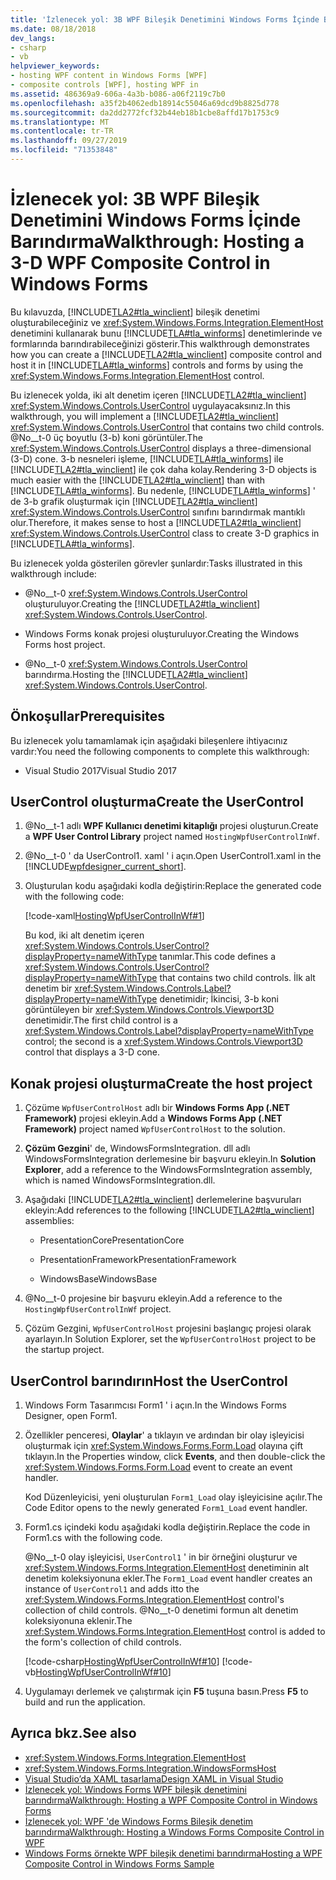 ```yaml
---
title: 'İzlenecek yol: 3B WPF Bileşik Denetimini Windows Forms İçinde Barındırma'
ms.date: 08/18/2018
dev_langs:
- csharp
- vb
helpviewer_keywords:
- hosting WPF content in Windows Forms [WPF]
- composite controls [WPF], hosting WPF in
ms.assetid: 486369a9-606a-4a3b-b086-a06f2119c7b0
ms.openlocfilehash: a35f2b4062edb18914c55046a69dcd9b8825d778
ms.sourcegitcommit: da2dd2772fcf32b44eb18b1cbe8affd17b1753c9
ms.translationtype: MT
ms.contentlocale: tr-TR
ms.lasthandoff: 09/27/2019
ms.locfileid: "71353848"
---
```

# <a name="walkthrough-hosting-a-3-d-wpf-composite-control-in-windows-forms"></a><span data-ttu-id="438f8-102">İzlenecek yol: 3B WPF Bileşik Denetimini Windows Forms İçinde Barındırma</span><span class="sxs-lookup"><span data-stu-id="438f8-102">Walkthrough: Hosting a 3-D WPF Composite Control in Windows Forms</span></span>

<span data-ttu-id="438f8-103">Bu kılavuzda, [!INCLUDE[TLA2#tla_winclient](../../../../includes/tla2sharptla-winclient-md.md)] bileşik denetimi oluşturabileceğiniz ve <xref:System.Windows.Forms.Integration.ElementHost> denetimini kullanarak bunu [!INCLUDE[TLA#tla_winforms](../../../../includes/tlasharptla-winforms-md.md)] denetimlerinde ve formlarında barındırabileceğinizi gösterir.</span><span class="sxs-lookup"><span data-stu-id="438f8-103">This walkthrough demonstrates how you can create a [!INCLUDE[TLA2#tla_winclient](../../../../includes/tla2sharptla-winclient-md.md)] composite control and host it in [!INCLUDE[TLA#tla_winforms](../../../../includes/tlasharptla-winforms-md.md)] controls and forms by using the <xref:System.Windows.Forms.Integration.ElementHost> control.</span></span>

<span data-ttu-id="438f8-104">Bu izlenecek yolda, iki alt denetim içeren [!INCLUDE[TLA2#tla_winclient](../../../../includes/tla2sharptla-winclient-md.md)] <xref:System.Windows.Controls.UserControl> uygulayacaksınız.</span><span class="sxs-lookup"><span data-stu-id="438f8-104">In this walkthrough, you will implement a [!INCLUDE[TLA2#tla_winclient](../../../../includes/tla2sharptla-winclient-md.md)] <xref:System.Windows.Controls.UserControl> that contains two child controls.</span></span> <span data-ttu-id="438f8-105">@No__t-0 üç boyutlu (3-b) koni görüntüler.</span><span class="sxs-lookup"><span data-stu-id="438f8-105">The <xref:System.Windows.Controls.UserControl> displays a three-dimensional (3-D) cone.</span></span> <span data-ttu-id="438f8-106">3-b nesneleri işleme, [!INCLUDE[TLA#tla_winforms](../../../../includes/tlasharptla-winforms-md.md)] ile [!INCLUDE[TLA2#tla_winclient](../../../../includes/tla2sharptla-winclient-md.md)] ile çok daha kolay.</span><span class="sxs-lookup"><span data-stu-id="438f8-106">Rendering 3-D objects is much easier with the [!INCLUDE[TLA2#tla_winclient](../../../../includes/tla2sharptla-winclient-md.md)] than with [!INCLUDE[TLA#tla_winforms](../../../../includes/tlasharptla-winforms-md.md)].</span></span> <span data-ttu-id="438f8-107">Bu nedenle, [!INCLUDE[TLA#tla_winforms](../../../../includes/tlasharptla-winforms-md.md)] ' de 3-b grafik oluşturmak için [!INCLUDE[TLA2#tla_winclient](../../../../includes/tla2sharptla-winclient-md.md)] <xref:System.Windows.Controls.UserControl> sınıfını barındırmak mantıklı olur.</span><span class="sxs-lookup"><span data-stu-id="438f8-107">Therefore, it makes sense to host a [!INCLUDE[TLA2#tla_winclient](../../../../includes/tla2sharptla-winclient-md.md)] <xref:System.Windows.Controls.UserControl> class to create 3-D graphics in [!INCLUDE[TLA#tla_winforms](../../../../includes/tlasharptla-winforms-md.md)].</span></span>

<span data-ttu-id="438f8-108">Bu izlenecek yolda gösterilen görevler şunlardır:</span><span class="sxs-lookup"><span data-stu-id="438f8-108">Tasks illustrated in this walkthrough include:</span></span>

- <span data-ttu-id="438f8-109">@No__t-0 <xref:System.Windows.Controls.UserControl> oluşturuluyor.</span><span class="sxs-lookup"><span data-stu-id="438f8-109">Creating the [!INCLUDE[TLA2#tla_winclient](../../../../includes/tla2sharptla-winclient-md.md)] <xref:System.Windows.Controls.UserControl>.</span></span>

- <span data-ttu-id="438f8-110">Windows Forms konak projesi oluşturuluyor.</span><span class="sxs-lookup"><span data-stu-id="438f8-110">Creating the Windows Forms host project.</span></span>

- <span data-ttu-id="438f8-111">@No__t-0 <xref:System.Windows.Controls.UserControl> barındırma.</span><span class="sxs-lookup"><span data-stu-id="438f8-111">Hosting the [!INCLUDE[TLA2#tla_winclient](../../../../includes/tla2sharptla-winclient-md.md)] <xref:System.Windows.Controls.UserControl>.</span></span>

## <a name="prerequisites"></a><span data-ttu-id="438f8-112">Önkoşullar</span><span class="sxs-lookup"><span data-stu-id="438f8-112">Prerequisites</span></span>

<span data-ttu-id="438f8-113">Bu izlenecek yolu tamamlamak için aşağıdaki bileşenlere ihtiyacınız vardır:</span><span class="sxs-lookup"><span data-stu-id="438f8-113">You need the following components to complete this walkthrough:</span></span>

- <span data-ttu-id="438f8-114">Visual Studio 2017</span><span class="sxs-lookup"><span data-stu-id="438f8-114">Visual Studio 2017</span></span>

<a name="To_Create_the_UserControl"></a>
## <a name="create-the-usercontrol"></a><span data-ttu-id="438f8-115">UserControl oluşturma</span><span class="sxs-lookup"><span data-stu-id="438f8-115">Create the UserControl</span></span>

1. <span data-ttu-id="438f8-116">@No__t-1 adlı **WPF Kullanıcı denetimi kitaplığı** projesi oluşturun.</span><span class="sxs-lookup"><span data-stu-id="438f8-116">Create a **WPF User Control Library** project named `HostingWpfUserControlInWf`.</span></span>

2. <span data-ttu-id="438f8-117">@No__t-0 ' da UserControl1. xaml ' i açın.</span><span class="sxs-lookup"><span data-stu-id="438f8-117">Open UserControl1.xaml in the [!INCLUDE[wpfdesigner_current_short](../../../../includes/wpfdesigner-current-short-md.md)].</span></span>

3. <span data-ttu-id="438f8-118">Oluşturulan kodu aşağıdaki kodla değiştirin:</span><span class="sxs-lookup"><span data-stu-id="438f8-118">Replace the generated code with the following code:</span></span>

     [!code-xaml[HostingWpfUserControlInWf#1](~/samples/snippets/csharp/VS_Snippets_Wpf/HostingWpfUserControlInWf/CSharp/HostingWpfUserControlInWf/ConeControl.xaml#1)]

     <span data-ttu-id="438f8-119">Bu kod, iki alt denetim içeren <xref:System.Windows.Controls.UserControl?displayProperty=nameWithType> tanımlar.</span><span class="sxs-lookup"><span data-stu-id="438f8-119">This code defines a <xref:System.Windows.Controls.UserControl?displayProperty=nameWithType> that contains two child controls.</span></span> <span data-ttu-id="438f8-120">İlk alt denetim bir <xref:System.Windows.Controls.Label?displayProperty=nameWithType> denetimidir; İkincisi, 3-b koni görüntüleyen bir <xref:System.Windows.Controls.Viewport3D> denetimidir.</span><span class="sxs-lookup"><span data-stu-id="438f8-120">The first child control is a <xref:System.Windows.Controls.Label?displayProperty=nameWithType> control; the second is a <xref:System.Windows.Controls.Viewport3D> control that displays a 3-D cone.</span></span>

<a name="To_Create_the_Windows_Forms_Host_Project"></a>
## <a name="create-the-host-project"></a><span data-ttu-id="438f8-121">Konak projesi oluşturma</span><span class="sxs-lookup"><span data-stu-id="438f8-121">Create the host project</span></span>

1. <span data-ttu-id="438f8-122">Çözüme `WpfUserControlHost` adlı bir **Windows Forms App (.NET Framework)** projesi ekleyin.</span><span class="sxs-lookup"><span data-stu-id="438f8-122">Add a **Windows Forms App (.NET Framework)** project named `WpfUserControlHost` to the solution.</span></span>

2. <span data-ttu-id="438f8-123">**Çözüm Gezgini**' de, WindowsFormsIntegration. dll adlı WindowsFormsIntegration derlemesine bir başvuru ekleyin.</span><span class="sxs-lookup"><span data-stu-id="438f8-123">In **Solution Explorer**, add a reference to the WindowsFormsIntegration assembly, which is named WindowsFormsIntegration.dll.</span></span>

3. <span data-ttu-id="438f8-124">Aşağıdaki [!INCLUDE[TLA2#tla_winclient](../../../../includes/tla2sharptla-winclient-md.md)] derlemelerine başvuruları ekleyin:</span><span class="sxs-lookup"><span data-stu-id="438f8-124">Add references to the following [!INCLUDE[TLA2#tla_winclient](../../../../includes/tla2sharptla-winclient-md.md)] assemblies:</span></span>

    - <span data-ttu-id="438f8-125">PresentationCore</span><span class="sxs-lookup"><span data-stu-id="438f8-125">PresentationCore</span></span>

    - <span data-ttu-id="438f8-126">PresentationFramework</span><span class="sxs-lookup"><span data-stu-id="438f8-126">PresentationFramework</span></span>

    - <span data-ttu-id="438f8-127">WindowsBase</span><span class="sxs-lookup"><span data-stu-id="438f8-127">WindowsBase</span></span>

4. <span data-ttu-id="438f8-128">@No__t-0 projesine bir başvuru ekleyin.</span><span class="sxs-lookup"><span data-stu-id="438f8-128">Add a reference to the `HostingWpfUserControlInWf` project.</span></span>

5. <span data-ttu-id="438f8-129">Çözüm Gezgini, `WpfUserControlHost` projesini başlangıç projesi olarak ayarlayın.</span><span class="sxs-lookup"><span data-stu-id="438f8-129">In Solution Explorer, set the `WpfUserControlHost` project to be the startup project.</span></span>

<a name="To_Host_the_Windows_Presentation_Foundation"></a>
## <a name="host-the-usercontrol"></a><span data-ttu-id="438f8-130">UserControl barındırın</span><span class="sxs-lookup"><span data-stu-id="438f8-130">Host the UserControl</span></span>

1. <span data-ttu-id="438f8-131">Windows Form Tasarımcısı Form1 ' i açın.</span><span class="sxs-lookup"><span data-stu-id="438f8-131">In the Windows Forms Designer, open Form1.</span></span>

2. <span data-ttu-id="438f8-132">Özellikler penceresi, **Olaylar**' a tıklayın ve ardından bir olay işleyicisi oluşturmak için <xref:System.Windows.Forms.Form.Load> olayına çift tıklayın.</span><span class="sxs-lookup"><span data-stu-id="438f8-132">In the Properties window, click **Events**, and then double-click the <xref:System.Windows.Forms.Form.Load> event to create an event handler.</span></span>

     <span data-ttu-id="438f8-133">Kod Düzenleyicisi, yeni oluşturulan `Form1_Load` olay işleyicisine açılır.</span><span class="sxs-lookup"><span data-stu-id="438f8-133">The Code Editor opens to the newly generated `Form1_Load` event handler.</span></span>

3. <span data-ttu-id="438f8-134">Form1.cs içindeki kodu aşağıdaki kodla değiştirin.</span><span class="sxs-lookup"><span data-stu-id="438f8-134">Replace the code in Form1.cs with the following code.</span></span>

     <span data-ttu-id="438f8-135">@No__t-0 olay işleyicisi, `UserControl1` ' in bir örneğini oluşturur ve <xref:System.Windows.Forms.Integration.ElementHost> denetiminin alt denetim koleksiyonuna ekler.</span><span class="sxs-lookup"><span data-stu-id="438f8-135">The `Form1_Load` event handler creates an instance of `UserControl1` and adds itto the <xref:System.Windows.Forms.Integration.ElementHost> control's collection of child controls.</span></span> <span data-ttu-id="438f8-136">@No__t-0 denetimi formun alt denetim koleksiyonuna eklenir.</span><span class="sxs-lookup"><span data-stu-id="438f8-136">The <xref:System.Windows.Forms.Integration.ElementHost> control is added to the form's collection of child controls.</span></span>

     [!code-csharp[HostingWpfUserControlInWf#10](~/samples/snippets/csharp/VS_Snippets_Wpf/HostingWpfUserControlInWf/CSharp/WpfUserControlHost/Form1.cs#10)]
     [!code-vb[HostingWpfUserControlInWf#10](~/samples/snippets/visualbasic/VS_Snippets_Wpf/HostingWpfUserControlInWf/VisualBasic/WpfUserControlHost/Form1.vb#10)]

4. <span data-ttu-id="438f8-137">Uygulamayı derlemek ve çalıştırmak için **F5** tuşuna basın.</span><span class="sxs-lookup"><span data-stu-id="438f8-137">Press **F5** to build and run the application.</span></span>

## <a name="see-also"></a><span data-ttu-id="438f8-138">Ayrıca bkz.</span><span class="sxs-lookup"><span data-stu-id="438f8-138">See also</span></span>

- <xref:System.Windows.Forms.Integration.ElementHost>
- <xref:System.Windows.Forms.Integration.WindowsFormsHost>
- [<span data-ttu-id="438f8-139">Visual Studio’da XAML tasarlama</span><span class="sxs-lookup"><span data-stu-id="438f8-139">Design XAML in Visual Studio</span></span>](/visualstudio/designers/designing-xaml-in-visual-studio)
- [<span data-ttu-id="438f8-140">İzlenecek yol: Windows Forms WPF bileşik denetimini barındırma</span><span class="sxs-lookup"><span data-stu-id="438f8-140">Walkthrough: Hosting a WPF Composite Control in Windows Forms</span></span>](walkthrough-hosting-a-wpf-composite-control-in-windows-forms.md)
- [<span data-ttu-id="438f8-141">İzlenecek yol: WPF 'de Windows Forms Bileşik denetim barındırma</span><span class="sxs-lookup"><span data-stu-id="438f8-141">Walkthrough: Hosting a Windows Forms Composite Control in WPF</span></span>](walkthrough-hosting-a-windows-forms-composite-control-in-wpf.md)
- [<span data-ttu-id="438f8-142">Windows Forms örnekte WPF bileşik denetimi barındırma</span><span class="sxs-lookup"><span data-stu-id="438f8-142">Hosting a WPF Composite Control in Windows Forms Sample</span></span>](https://go.microsoft.com/fwlink/?LinkID=160001)
